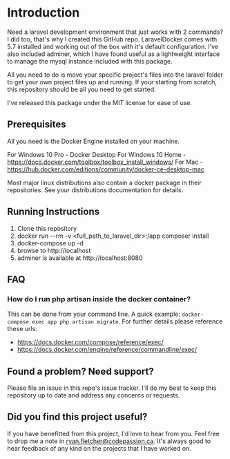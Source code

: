 # Introduction
Need a laravel development environment that just works with 2 commands? I did too, that's why I created this GitHub repo.
LaravelDocker comes with 5.7 installed and working out of the box with it's default configuration. I've also included adminer,
which I have found useful as a lightweight interface to manage the mysql instance included with this package.

All you need to do is move your specific project's files into the laravel folder to get your own project files up and running.
If your starting from scratch, this repository should be all you need to get started.

I've released this package under the MIT license for ease of use.

## Prerequisites
All you need is the Docker Engine installed on your machine.

For Windows 10 Pro - Docker Desktop
For Windows 10 Home - https://docs.docker.com/toolbox/toolbox_install_windows/
For Mac - https://hub.docker.com/editions/community/docker-ce-desktop-mac

Most major linux distributions also contain a docker package in their repositories. See your distributions documentation for details.

## Running Instructions

1) Clone this repository
2) docker run --rm -v <full_path_to_laravel_dir>:/app composer install
2) docker-compose up -d
3) browse to http://localhost
4) adminer is available at http://localhost:8080

## FAQ

### How do I run php artisan inside the docker container?

This can be done from your command line. A quick example: `docker-compose exec app php artisan migrate`. For further details please reference these urls:

* https://docs.docker.com/compose/reference/exec/
* https://docs.docker.com/engine/reference/commandline/exec/

## Found a problem? Need support?
Please file an issue in this repo's issue tracker. I'll do my best to keep this repository up to date and address any concerns or requests.

## Did you find this project useful?
If you have benefitted from this project, I'd love to hear from you. Feel free to drop me a note in ryan.fletcher@codepassion.ca. It's always good to hear feedback of any kind on the projects that I have worked on.

